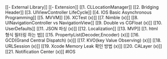 [[- External Library]]
[[- Extension]]
[[1. CLLocationManager]]
[[2. Bridging Header]]
[[3. UIViewController LifeCycle]]
[[4. IOS Basic Asynchronous Programming]]
[[5. MVVM]]
[[6. XCTest (x)]]
[[7. Nimble (x)]]
[[8. UINavigationController vs NavigationView]]
[[9. Double vs CGFloat (x)]]
[[10. UserDefaults]]
[[11. JSON 파싱 (x)]]
[[12. Localization]]
[[13. MVP]]
[[1. html 형식 필터링 하는 법]]
[[15. PropertyList(Decoder,Encoder) (x)]]
[[16. GCD(Grand Central Dispatch) (x)]]
[[17. KVO(key Value Observing) (x)]]
[[18. URLSession (x)]]
[[19. Xcode Memory Leak 확인 방법 (x)]]
[[20. CALayer (x)]]
[[21. Notification Center (x)]]
#IOS 